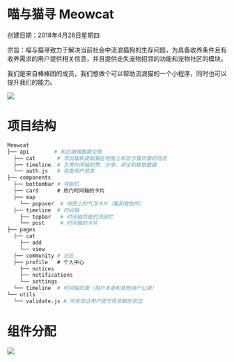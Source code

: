 # 喵与猫寻 Meowcat
创建日期：2018年4月26日星期四

宗旨：喵与猫寻致力于解决当前社会中流浪猫狗的生存问题，为具备收养条件且有收养需求的用户提供相关信息，并且提供走失宠物招领的功能和宠物社区的模块。

我们是来自棒棒团的成员，我们想做个可以帮助流浪猫的一个小程序，同时也可以提升我们的能力。


![](https://raw.githubusercontent.com/Tex-wz/meowcat/master/images/intro.jpg)

# 项目结构
```sh
Meowcat
├── api        # 和后端做数据交换
  ├── cat       # 添加猫和提取猫在地图上和显示猫页面的信息
  ├── timeline  # 负责时间轴的赞，分享，评论和提取数据
  └── auth.js   # 存取用户信息
├── components
  ├── bottombar # 导航栏
  ├── card      # 热门时间轴的卡片
  ├── map
    └── popover  # 地图上的气泡卡片（猫和救助所）
  ├── timeline  # 时间轴
    ├── topbar   # 时间轴页面的顶部栏
    └── post     # 时间轴的卡片
├── pages
  ├── cat
    ├── add
    └── view
  ├── community # 社区
  ├── profile   # 个人中心
    ├── notices
    ├── notifications
    └── settings
  └── timeline  # 时间轴页面（用户本身和其他用户公用）
└── utils 
  └── validate.js # 所有验证用户提交信息都在这边
```
# 组件分配
![](https://cdn.rawgit.com/Tex-wz/meowcat/9ee1b640/images/%E7%BB%84%E4%BB%B6%E5%88%86%E9%85%8D.svg)